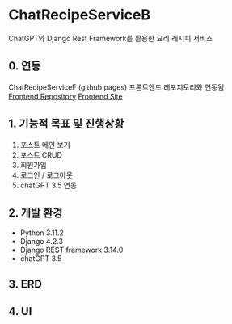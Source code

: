 # ChatRecipeServiceB
ChatGPT와 Django Rest Framework를 활용한 요리 레시피 서비스

## 0. 연동
ChatRecipeServiceF (github pages) 프론트엔드 레포지토리와 연동됨   
[Frontend Repository](https://github.com/Deeklming/ChatRecipeServiceF)
[Frontend Site](https://deeklming.github.io/ChatRecipeServiceF/)

## 1. 기능적 목표 및 진행상황
1. 포스트 메인 보기
2. 포스트 CRUD
3. 회원가입
4. 로그인 / 로그아웃
5. chatGPT 3.5 연동

## 2. 개발 환경
- Python 3.11.2
- Django 4.2.3
- Django REST framework 3.14.0
- chatGPT 3.5

## 3. ERD


## 4. UI

